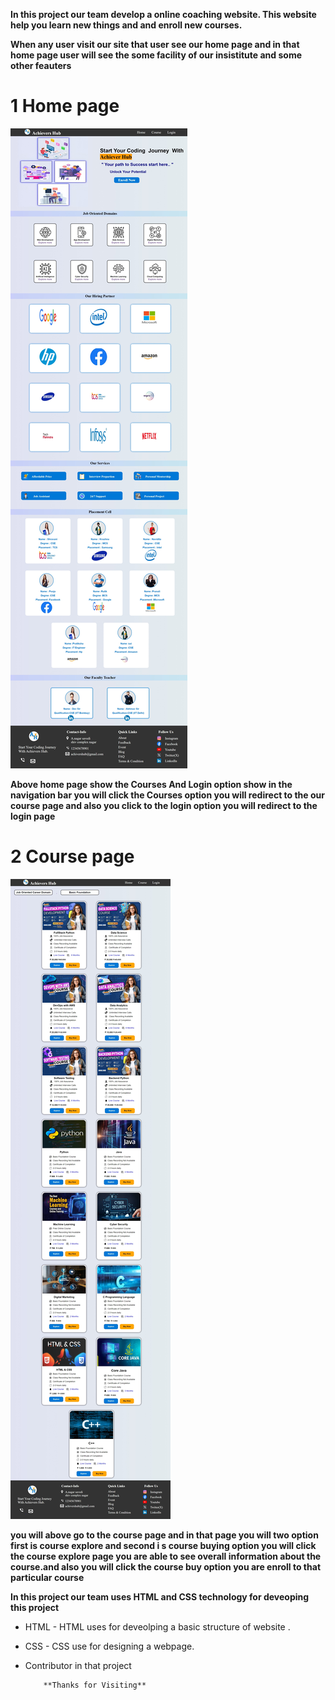 **In this project our team develop a online coaching website. This website help you learn new things and and enroll new courses.**

**When any user visit  our site that user see our home page and in that home  page user will see the some facility of our insistitute and some other feauters**

# 1 Home page

![Home page screenshot](./img/Home-Screenshot.jpeg)

  **Above home page show the   Courses And Login option show   in the  navigation bar you will click the Courses option  you will redirect to the  our course page and also you click to  the login option  you will redirect to the login page**

  # 2 Course page
  ![Course page screenshot](./img/Course.jpeg)


**you will above  go to the course page and in that page you will two option first is course explore and second i s course buying option you will click the course explore page you are able to see overall information about the course.and also you will click the course buy option you are enroll to that particular course**


**In this project our team uses HTML and CSS technology for deveoping  this project**

- HTML -  HTML uses for deveolping a basic structure of website .

- CSS - CSS use for designing a webpage.

- Contributor in that project
   





          **Thanks for Visiting**
